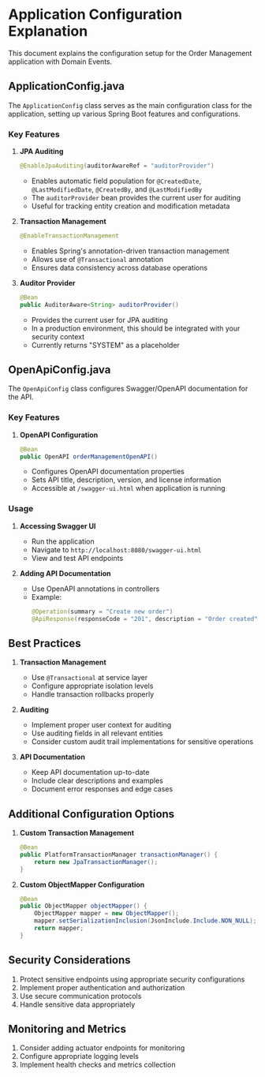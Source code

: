 # Application Configuration Explanation

This document explains the configuration setup for the Order Management application with Domain Events.

## ApplicationConfig.java

The `ApplicationConfig` class serves as the main configuration class for the application, setting up various Spring Boot features and configurations.

### Key Features

1. **JPA Auditing**
   ```java
   @EnableJpaAuditing(auditorAwareRef = "auditorProvider")
   ```
   - Enables automatic field population for `@CreatedDate`, `@LastModifiedDate`, `@CreatedBy`, and `@LastModifiedBy`
   - The `auditorProvider` bean provides the current user for auditing
   - Useful for tracking entity creation and modification metadata

2. **Transaction Management**
   ```java
   @EnableTransactionManagement
   ```
   - Enables Spring's annotation-driven transaction management
   - Allows use of `@Transactional` annotation
   - Ensures data consistency across database operations

3. **Auditor Provider**
   ```java
   @Bean
   public AuditorAware<String> auditorProvider()
   ```
   - Provides the current user for JPA auditing
   - In a production environment, this should be integrated with your security context
   - Currently returns "SYSTEM" as a placeholder

## OpenApiConfig.java

The `OpenApiConfig` class configures Swagger/OpenAPI documentation for the API.

### Key Features

1. **OpenAPI Configuration**
   ```java
   @Bean
   public OpenAPI orderManagementOpenAPI()
   ```
   - Configures OpenAPI documentation properties
   - Sets API title, description, version, and license information
   - Accessible at `/swagger-ui.html` when application is running

### Usage

1. **Accessing Swagger UI**
   - Run the application
   - Navigate to `http://localhost:8080/swagger-ui.html`
   - View and test API endpoints

2. **Adding API Documentation**
   - Use OpenAPI annotations in controllers
   - Example:
     ```java
     @Operation(summary = "Create new order")
     @ApiResponse(responseCode = "201", description = "Order created")
     ```

## Best Practices

1. **Transaction Management**
   - Use `@Transactional` at service layer
   - Configure appropriate isolation levels
   - Handle transaction rollbacks properly

2. **Auditing**
   - Implement proper user context for auditing
   - Use auditing fields in all relevant entities
   - Consider custom audit trail implementations for sensitive operations

3. **API Documentation**
   - Keep API documentation up-to-date
   - Include clear descriptions and examples
   - Document error responses and edge cases

## Additional Configuration Options

1. **Custom Transaction Management**
   ```java
   @Bean
   public PlatformTransactionManager transactionManager() {
       return new JpaTransactionManager();
   }
   ```

2. **Custom ObjectMapper Configuration**
   ```java
   @Bean
   public ObjectMapper objectMapper() {
       ObjectMapper mapper = new ObjectMapper();
       mapper.setSerializationInclusion(JsonInclude.Include.NON_NULL);
       return mapper;
   }
   ```

## Security Considerations

1. Protect sensitive endpoints using appropriate security configurations
2. Implement proper authentication and authorization
3. Use secure communication protocols
4. Handle sensitive data appropriately

## Monitoring and Metrics

1. Consider adding actuator endpoints for monitoring
2. Configure appropriate logging levels
3. Implement health checks and metrics collection


